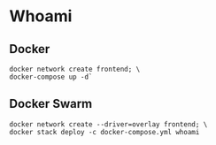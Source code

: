 # Whoami

## Docker
    docker network create frontend; \
    docker-compose up -d`

## Docker Swarm
    docker network create --driver=overlay frontend; \
    docker stack deploy -c docker-compose.yml whoami